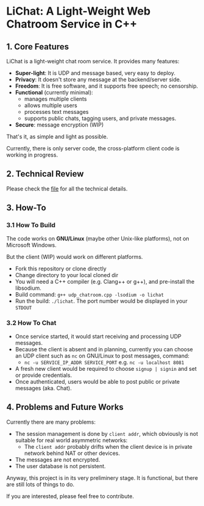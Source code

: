 # LiChat: A Light-Weight Web Chatroom Service in C++

## 1. Core Features

LiChat is a light-weight chat room service. It provides many features:

- **Super-light**: It is UDP and message based, very easy to deploy.
- **Privacy**: It doesn't store any message at the backend/server side.
- **Freedom**: It is free software, and it supports free speech; no censorship.
- **Functional** (currently minimal):
  - manages multiple clients
  - allows multiple users
  - processes text messages
  - supports public chats, tagging users, and private messages.
- **Secure**: message encryption (WIP)

That's it, as simple and light as possible.

Currently, there is only server code, the cross-platform client code is working in progress.

## 2. Technical Review

Please check the [file](./TR_UDP_CHATROOM.md) for all the technical details.

## 3. How-To

### 3.1 How To Build

The code works on **GNU/Linux** (maybe other Unix-like platforms), not on Microsoft Windows. 

But the client (WIP) would work on different platforms.

- Fork this repository or clone directly
- Change directory to your local cloned dir
- You will need a C++ compiler (e.g. Clang++ or g++), and pre-install the libsodium.
- Build command: `g++ udp_chatroom.cpp -lsodium -o lichat`
- Run the build: `./lichat`. The port number would be displayed in your `STDOUT`

### 3.2 How To Chat

- Once service started, it would start receiving and processing UDP messages.
- Because the client is absent and in planning, currently you can choose an UDP client such as `nc` on GNU/Linux to post messages, command:
  - `nc -u SERVICE_IP_ADDR SERVICE_PORT` e.g. `nc -u localhost 8081`
- A fresh new client would be required to choose `signup | signin` and set or provide credentials.
- Once authenticated, users would be able to post public or private messages (aka. Chat).

## 4. Problems and Future Works

Currently there are many problems:

- The session management is done by `client addr`, which obviously is not suitable for real world asymmetric networks:
  - The `client addr` probably drifts when the client device is in private network behind NAT or other devices.
- The messages are not encrypted.
- The user database is not persistent.

Anyway, this project is in its very preliminery stage. It is functional, but there are still lots of things to do. 

If you are interested, please feel free to contribute.